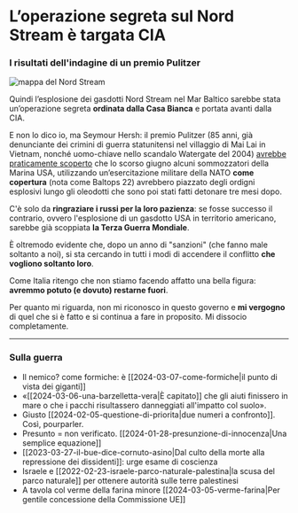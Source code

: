 # L’operazione segreta sul Nord Stream è targata CIA

### I risultati dell'indagine di un premio Pulitzer

![mappa del Nord Stream](nord-stream.jpeg)

Quindi l’esplosione dei gasdotti Nord Stream nel Mar Baltico sarebbe stata un’operazione segreta **ordinata dalla Casa Bianca** e portata avanti dalla CIA.

E non lo dico io, ma Seymour Hersh: il premio Pulitzer (85 anni, già denunciante dei crimini di guerra statunitensi nel villaggio di Mai Lai in Vietnam, nonché uomo-chiave nello scandalo Watergate del 2004) [avrebbe praticamente scoperto](https://www.thetimes.co.uk/article/us-bombed-nord-stream-gas-pipelines-claims-investigative-journalist-seymour-hersh-s730dnnfz) che lo scorso giugno alcuni sommozzatori della Marina USA, utilizzando un’esercitazione militare della NATO **come copertura** (nota come Baltops 22) avrebbero piazzato degli ordigni esplosivi lungo gli oleodotti che sono poi stati fatti detonare tre mesi dopo.

C'è solo da **ringraziare i russi per la loro pazienza**: se fosse successo il contrario, ovvero l'esplosione di un gasdotto USA in territorio americano, sarebbe già scoppiata **la Terza Guerra Mondiale**.

È oltremodo evidente che, dopo un anno di "sanzioni" (che fanno male soltanto a noi), si sta cercando in tutti i modi di accendere il conflitto **che vogliono soltanto loro**.

Come Italia ritengo che non stiamo facendo affatto una bella figura: **avremmo potuto (e dovuto) restarne fuori**.

Per quanto mi riguarda, non mi riconosco in questo governo e **mi vergogno** di quel che si è fatto e si continua a fare in proposito. Mi dissocio completamente.

---

### Sulla guerra
- Il nemico? come formiche: è [[2024-03-07-come-formiche|il punto di vista dei giganti]]
- «[[2024-03-06-una-barzelletta-vera|È capitato]] che gli aiuti finissero in mare o che i pacchi risultassero danneggiati all'impatto col suolo».
- Giusto [[2024-02-05-questione-di-priorita|due numeri a confronto]]. Così, pourparler.
- Presunto = non verificato. [[2024-01-28-presunzione-di-innocenza|Una semplice equazione]]
- [[2023-03-27-il-bue-dice-cornuto-asino|Dal culto della morte alla repressione dei dissidenti]]: urge esame di coscienza
- Israele e [[2022-02-23-israele-parco-naturale-palestina|la scusa del parco naturale]] per ottenere autorità sulle terre palestinesi
- A tavola col verme della farina minore [[2024-03-05-verme-farina|Per gentile concessione della Commissione UE]]